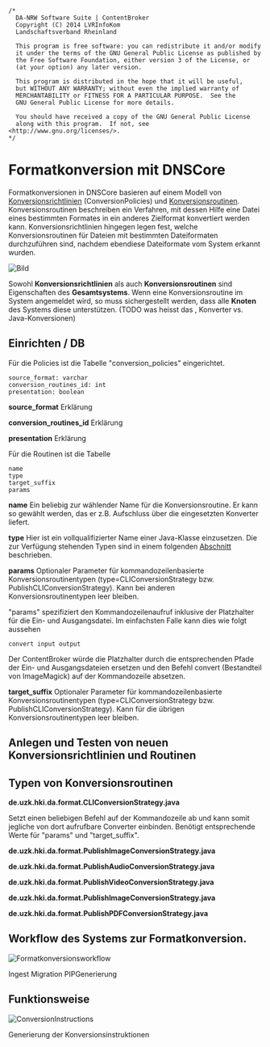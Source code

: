 	/*
	  DA-NRW Software Suite | ContentBroker
	  Copyright (C) 2014 LVRInfoKom
	  Landschaftsverband Rheinland
	
	  This program is free software: you can redistribute it and/or modify
	  it under the terms of the GNU General Public License as published by
	  the Free Software Foundation, either version 3 of the License, or
	  (at your option) any later version.
	
	  This program is distributed in the hope that it will be useful,
	  but WITHOUT ANY WARRANTY; without even the implied warranty of
	  MERCHANTABILITY or FITNESS FOR A PARTICULAR PURPOSE.  See the
	  GNU General Public License for more details.
	
	  You should have received a copy of the GNU General Public License
	  along with this program.  If not, see <http://www.gnu.org/licenses/>.
	*/

# Formatkonversion mit DNSCore

Formatkonversionen in DNSCore basieren auf einem Modell von [Konversionsrichtlinien](object_model.de.md#conversionpolicy---die-regel-zur-anwendung-einer-konversion) (ConversionPolicies) und [Konversionsroutinen](object_model.de.md#conversionroutine---die-konversionsroutine). Konversionsroutinen beschreiben ein Verfahren, mit dessen Hilfe eine Datei eines bestimmten Formates in ein anderes Zielformat konvertiert werden kann. Konversionsrichtlinien hingegen legen fest, welche Konversionsroutinen für Dateien mit bestimmten Dateiformaten durchzuführen sind, nachdem ebendiese Dateiformate vom System erkannt wurden.

![Bild](https://raw.githubusercontent.com/da-nrw/DNSCore/master/ContentBroker/src/main/markdown/object_model_object_users.jpg)

Sowohl **Konversionsrichtlinien** als auch **Konversionsroutinen** sind Eigenschaften des **Gesamtsystems**. Wenn eine Konversionsroutine im System angemeldet wird, so muss sichergestellt werden, dass alle **Knoten** des Systems diese unterstützen. 
(TODO was heisst das , Konverter vs. Java-Konversionen)

## Einrichten / DB

Für die Policies ist die Tabelle "conversion_policies" eingerichtet.

    source_format: varchar
    conversion_routines_id: int
    presentation: boolean
    
**source_format** Erklärung

**conversion_routines_id** Erklärung

**presentation** Erklärung

Für die Routinen ist die Tabelle

    name
    type
    target_suffix
    params
    
**name** Ein beliebig zur wählender Name für die Konversionsroutine. Er kann so gewählt werden, das er z.B. Aufschluss über die eingesetzten Konverter liefert.

**type** Hier ist ein vollqualifizierter Name einer Java-Klasse einzusetzen. Die zur Verfügung stehenden Typen sind in einem folgenden [Abschnitt](administration_format_conversion.de.md#typen-von-konversionsroutinen) beschrieben.

**params** Optionaler Parameter für kommandozeilenbasierte Konversionsroutinentypen (type=CLIConversionStrategy bzw. PublishCLIConversionStrategy). Kann bei anderen Konversionsroutinentypen leer bleiben. 

"params" spezifiziert den Kommandozeilenaufruf inklusive der Platzhalter für die Ein- und Ausgangsdatei. Im einfachsten Falle kann dies wie folgt aussehen

    convert input output

Der ContentBroker würde die Platzhalter durch die entsprechenden Pfade der Ein- und Ausgangsdateien ersetzen und den Befehl convert (Bestandteil von ImageMagick) auf der Kommandozeile absetzen.

**target_suffix** Optionaler Parameter für kommandozeilenbasierte Konversionsroutinentypen (type=CLIConversionStrategy bzw. PublishCLIConversionStrategy). Kann für die übrigen Konversionsroutinentypen leer bleiben.

## Anlegen und Testen von neuen Konversionsrichtlinien und Routinen

## Typen von Konversionsroutinen

**de.uzk.hki.da.format.CLIConversionStrategy.java**

Setzt einen beliebigen Befehl auf der Kommandozeile ab und kann somit jegliche von dort aufrufbare Converter einbinden. Benötigt entsprechende Werte für "params" und "target_suffix".

**de.uzk.hki.da.format.PublishImageConversionStrategy.java**
 
**de.uzk.hki.da.format.PublishAudioConversionStrategy.java**

**de.uzk.hki.da.format.PublishVideoConversionStrategy.java**

**de.uzk.hki.da.format.PublishImageConversionStrategy.java**

**de.uzk.hki.da.format.PublishPDFConversionStrategy.java**

## Workflow des Systems zur Formatkonversion.

![Formatkonversionsworkflow](https://raw.githubusercontent.com/da-nrw/DNSCore/master/ContentBroker/src/main/markdown/format_conversion_workflow.jpg)

Ingest
Migration
PIPGenerierung

## Funktionsweise

![ConversionInstructions](https://raw.githubusercontent.com/da-nrw/DNSCore/master/ContentBroker/src/main/markdown/object_model_conversion_dafiles.jpg)

Generierung der Konversionsinstruktionen



